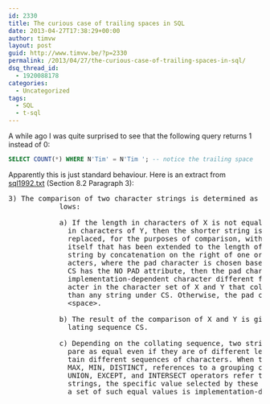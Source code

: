 ```yaml
---
id: 2330
title: The curious case of trailing spaces in SQL
date: 2013-04-27T17:38:29+00:00
author: timvw
layout: post
guid: http://www.timvw.be/?p=2330
permalink: /2013/04/27/the-curious-case-of-trailing-spaces-in-sql/
dsq_thread_id:
  - 1920088178
categories:
  - Uncategorized
tags:
  - SQL
  - t-sql
---
```

A while ago I was quite surprised to see that the following query returns 1 instead of 0:

```sql
SELECT COUNT(*) WHERE N'Tim' = N'Tim '; -- notice the trailing space
```

Apparently this is just standard behaviour. Here is an extract from [sql1992.txt](http://www.andrew.cmu.edu/user/shadow/sql/sql1992.txt) (Section 8.2 Paragraph 3):

<quote> 

<pre>3) The comparison of two character strings is determined as fol-
            lows:

            a) If the length in characters of X is not equal to the length
              in characters of Y, then the shorter string is effectively
              replaced, for the purposes of comparison, with a copy of
              itself that has been extended to the length of the longer
              string by concatenation on the right of one or more pad char-
              acters, where the pad character is chosen based on CS. If
              CS has the NO PAD attribute, then the pad character is an
              implementation-dependent character different from any char-
              acter in the character set of X and Y that collates less
              than any string under CS. Otherwise, the pad character is a
              &lt;space>.

            b) The result of the comparison of X and Y is given by the col-
              lating sequence CS.

            c) Depending on the collating sequence, two strings may com-
              pare as equal even if they are of different lengths or con-
              tain different sequences of characters. When the operations
              MAX, MIN, DISTINCT, references to a grouping column, and the
              UNION, EXCEPT, and INTERSECT operators refer to character
              strings, the specific value selected by these operations from
              a set of such equal values is implementation-dependent.
</pre>

</quote>